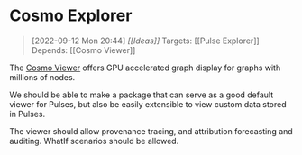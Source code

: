 
# Cosmo Explorer

> [2022-09-12 Mon 20:44] _[[Ideas]]_ 
> Targets: [[Pulse Explorer]] 
> Depends: [[Cosmo Viewer]]

The [Cosmo Viewer](https://cosmograph.app/run/?data=https://cosmograph.app/data/184R7cFG-4lv.csv) offers GPU accelerated graph display for graphs with millions of nodes.

We should be able to make a package that can serve as a good default viewer for Pulses, but also be easily extensible to view custom data stored in Pulses.

The viewer should allow provenance tracing, and attribution forecasting and auditing.  WhatIf scenarios should be allowed.
